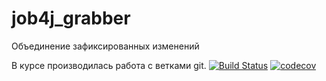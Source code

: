 # job4j_grabber

Объединение зафиксированных изменений


В курсе производилась работа с ветками git.
[![Build Status](https://travis-ci.org/xocer/job4j_grabber.svg?branch=master)](https://travis-ci.org/xocer/job4j_grabber)
[![codecov](https://codecov.io/gh/xocer/job4j_grabber/branch/master/graph/badge.svg?token=95J5PDE9LO)](https://codecov.io/gh/xocer/job4j_grabber)